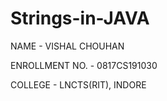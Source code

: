 # Strings-in-JAVA 

NAME - VISHAL CHOUHAN

ENROLLMENT NO. -  0817CS191030

COLLEGE - LNCTS(RIT), INDORE
